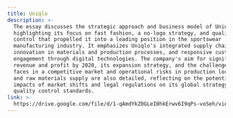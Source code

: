 ```yaml
---
title: Uniqlo
description: >-
  The essay discusses the strategic approach and business model of Uniqlo,
  highlighting its focus on fast fashion, a no-logo strategy, and quality
  control that propelled it into a leading position in the sportswear
  manufacturing industry. It emphasizes Uniqlo's integrated supply chain,
  innovation in materials and production processes, and responsive customer
  engagement through digital technologies. The company's aim for significant
  revenue and profit by 2020, its expansion strategy, and the challenges it
  faces in a competitive market and operational risks in production locations
  and raw materials supply are also detailed, reflecting on the potential
  impacts of market shifts and legal regulations on its global strategy and
  quality control standards.
link: >-
  https://drive.google.com/file/d/1-qAmdYkZ0GLeI0hkErwv6I9qPs-voSeh/view?usp=drive_link
---
```


